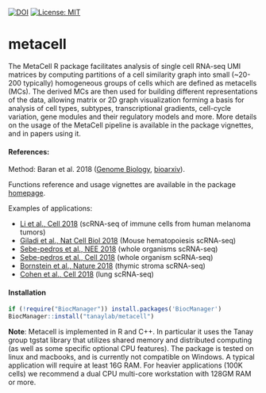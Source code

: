 [![DOI](https://zenodo.org/badge/196806305.svg)](https://zenodo.org/badge/latestdoi/196806305) [![License: MIT](https://img.shields.io/badge/License-MIT-yellow.svg)](https://opensource.org/licenses/MIT)

metacell
========

The MetaCell R package facilitates analysis of single cell RNA-seq UMI matrices by computing partitions of a cell similarity graph into small (~20-200 typically) homogeneous groups of cells which are defined as metacells (MCs). The derived MCs are then used for building different representations of the data, allowing matrix or 2D graph visualization forming a basis for analysis of cell types, subtypes, transcriptional gradients, cell-cycle variation, gene modules and their regulatory models and more. More details on the usage of the MetaCell pipeline is available in the package vignettes, and in papers using it.

#### References:

Method: Baran et al. 2018 ([Genome Biology](https://genomebiology.biomedcentral.com/articles/10.1186/s13059-019-1812-2), [bioarxiv](https://www.biorxiv.org/content/early/2018/10/08/437665)).

Functions reference and usage vignettes are available in the package [homepage](https://tanaylab.github.io/metacell).

Examples of applications:

-   [Li et al., Cell 2018](https://www.sciencedirect.com/science/article/pii/S009286741831568X) (scRNA-seq of immune cells from human melanoma tumors)
-   [Giladi et al., Nat Cell Biol 2018](http://www.nature.com/articles/s41556-018-0121-4) (Mouse hematopoiesis scRNA-seq)
-   [Sebe-pedros et al., NEE 2018](https://www.nature.com/articles/s41559-018-0575-6) (whole organisms scRNA-seq)
-   [Sebe-pedros et al., Cell 2018](https://www.cell.com/cell/abstract/S0092-8674(18)30596-8) (whole organism scRNA-seq)
-   [Bornstein et al., Nature 2018](https://www.nature.com/articles/s41586-018-0346-1) (thymic stroma scRNA-seq)
-   [Cohen et al., Cell 2018](https://www.cell.com/cell/fulltext/S0092-8674(18)31181-4) (lung scRNA-seq)

#### Installation

``` r
if (!require("BiocManager")) install.packages('BiocManager') 
BiocManager::install("tanaylab/metacell")
```

**Note**: Metacell is implemented in R and C++. In particular it uses the Tanay group tgstat library that utilizes shared memory and distributed computing (as well as some specific optional CPU features). The package is tested on linux and macbooks, and is currently not compatible on Windows. A typical application will require at least 16G RAM. For heavier applications (100K cells) we recommend a dual CPU multi-core workstation with 128GM RAM or more.
